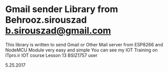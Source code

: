 # Gmail sender Library from Behrooz.sirouszad b.sirouszad@gmail.com

This library is written to send Gmail or Other Mail server from ESP8266 and NodeMCU Module very easy and simple
You can see my IOT Training on ITpro.ir IOT course Lesson 13  BSIZ1757 user

5.25.2017

